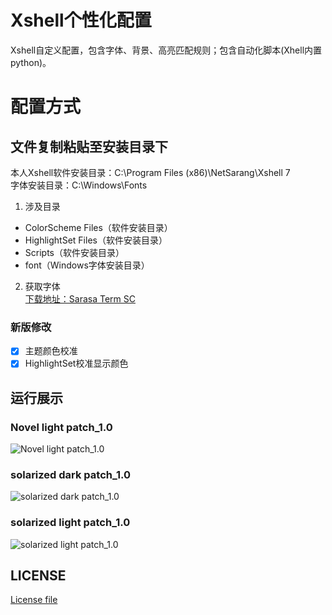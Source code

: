 # Xshell个性化配置
Xshell自定义配置，包含字体、背景、高亮匹配规则；包含自动化脚本(Xhell内置python)。  

# 配置方式
## 文件复制粘贴至安装目录下
本人Xshell软件安装目录：C:\Program Files (x86)\NetSarang\Xshell 7  
字体安装目录：C:\Windows\Fonts
1. 涉及目录
- ColorScheme Files（软件安装目录）
- HighlightSet Files（软件安装目录）
- Scripts（软件安装目录）
- font（Windows字体安装目录）

2. 获取字体  
[下载地址：Sarasa Term SC ](https://mirrors.tuna.tsinghua.edu.cn/github-release/be5invis/Sarasa-Gothic/)

### 新版修改
- [x] 主题颜色校准
- [x] HighlightSet校准显示颜色

## 运行展示
### Novel light patch_1.0
![Novel light patch_1.0](https://i.postimg.cc/Hnnt8m6h/Novel-light-patch-1-0.png)  
### solarized dark patch_1.0
![solarized dark patch_1.0](https://i.postimg.cc/tC15XXZ1/solarized-dark-patch-1-0.png)  
### solarized light patch_1.0
![solarized light patch_1.0](https://i.postimg.cc/c1khyKHy/solarized-light-patch-1-0.png)  

## LICENSE
[License file](https://github.com/ErickQian/Xshell-Custom-Configuration/blob/master/LICENSE)